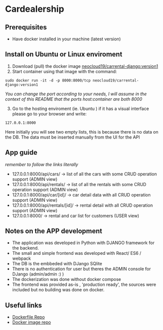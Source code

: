 # Cardealership

## Prerequisites

- Have docker installed in your machine (latest version)

## Install on Ubuntu or Linux enviroment 

1. Download (pull) the docker image [neocloud19/carrental-django:version1](https://hub.docker.com/r/neocloud19/carrental-django/)
2. Start container using that image with the command:

```shell
sudo docker run -it -d -p 8000:8000/tcp neocloud19/carrental-django:version1
```
*You can change the port according to your needs, I will assume in the context of this README that the ports host:container are both 8000*

3. Go to the hosting enviroment (ie. Ubuntu ) if it has a visual interface please go to your browser and write:

```
127.0.0.1:8000
```
Here initially you will see two empty lists, this is because there is no data on the DB. The data must be inserted manually from the UI for the API

## App guide

*remember to follow the links literally*

- 127.0.0.1:8000/api/cars/ -> list of all the cars with some CRUD operation support (ADMIN view)
- 127.0.0.1:8000/api/rentals/ -> list of all the rentals with some CRUD operation support (ADMIN view)
- 127.0.0.1:8000/api/car/[id]/ ->  car detail data with all CRUD operation support (ADMIN view)
- 127.0.0.1:8000/api/rentals/[id]/ -> rental detail with all CRUD operation support (ADMIN view)
- 127.0.0.1:8000/ -> rental and car list for customers (USER view)

## Notes on the APP development

- The application was developed in Python with DJANGO framework for the backend.
- The small and simple frontend was developed with React/ ES6 / webpack
- The DB is the embbeded with DJango SQlite
- There is no authentication for user but theres the ADMIN console for DJango (admin/admin :) )
- The dockerization was done without docker compose
- The frontend was provided as-is , 'production ready', the sources were included but no building was done on docker.

## Useful links

- [Dockerfile Repo](https://github.com/alejandro-onatra/cardealership-docker)
- [Docker image repo](https://hub.docker.com/r/neocloud19/carrental-django/)
